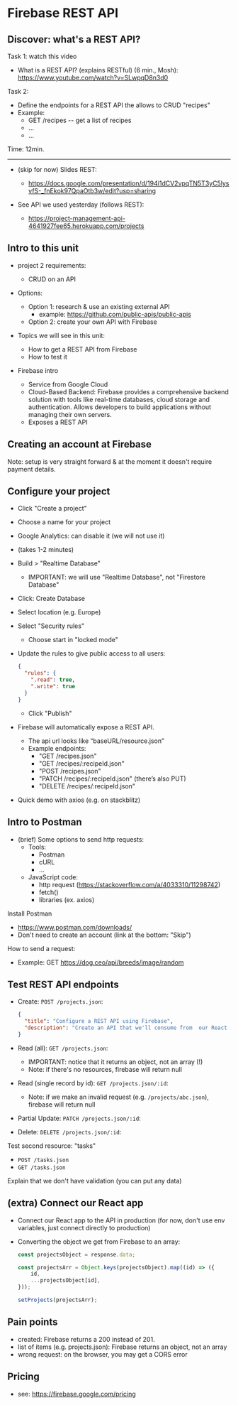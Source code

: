 

# Firebase REST API



## Discover: what's a REST API?

Task 1: watch this video 
  - What is a REST API? (explains RESTful) (6 min., Mosh): https://www.youtube.com/watch?v=SLwpqD8n3d0

Task 2:
  - Define the endpoints for a REST API the allows to CRUD "recipes"
  - Example:
    - GET /recipes -- get a list of recipes
    - ...
    - ...

Time: 12min.


---


- (skip for now) Slides REST: 
  <!-- @LT: skip for now (we will see REST in detail in m3) -->
  - https://docs.google.com/presentation/d/194i1dCV2vpqTN5T3yC5lysvfS-_fnEkok97QpaOtb3w/edit?usp=sharing


- See API we used yesterday (follows REST): 
  - https://project-management-api-4641927fee65.herokuapp.com/projects



## Intro to this unit

- project 2 requirements: 
  - CRUD on an API

- Options:
  - Option 1: research & use an existing external API
    - example: https://github.com/public-apis/public-apis
  - Option 2: create your own API with Firebase

- Topics we will see in this unit:
  - How to get a REST API from Firebase
  - How to test it

- Firebase intro
  - Service from Google Cloud
  - Cloud-Based Backend: Firebase provides a comprehensive backend solution with tools like real-time databases, cloud storage and authentication. Allows developers to build applications without managing their own servers.
  - Exposes a REST API





## Creating an account at Firebase

Note: setup is very straight forward & at the moment it doesn't require payment details.


## Configure your project

- Click "Create a project"
- Choose a name for your project
- Google Analytics: can disable it (we will not use it)
- (takes 1-2 minutes)

- Build > "Realtime Database"
  - IMPORTANT: we will use "Realtime Database", not "Firestore Database"
  <!-- IMPORTANT -->
- Click: Create Database
- Select location (e.g. Europe)
- Select "Security rules"
  - Choose start in "locked mode"

- Update the rules to give public access to all users:
    ```json
    {
      "rules": {
        ".read": true,
        ".write": true
      }
    }
    ```
  - Click "Publish"


- Firebase will automatically expose a REST API.
  - The api url looks like “baseURL/resource.json”
  - Example endpoints:
    - "GET /recipes.json"
    - "GET /recipes/:recipeId.json"
    - "POST /recipes.json"
    - "PATCH /recipes/:recipeId.json" (there’s also PUT)
    - "DELETE /recipes/:recipeId.json"


- Quick demo with axios (e.g. on stackblitz)



## Intro to Postman


- (brief) Some options to send http requests:
  - Tools:
    - Postman
    - cURL
    - ...
  - JavaScript code:
    - http request (https://stackoverflow.com/a/4033310/11298742)
    - fetch()
    - libraries (ex. axios)



Install Postman
  - https://www.postman.com/downloads/
  - Don't need to create an account (link at the bottom: "Skip")


How to send a request:
- Example: GET https://dog.ceo/api/breeds/image/random





## Test REST API endpoints


- Create: `POST /projects.json`:

  ```json
  {
    "title": "Configure a REST API using Firebase",
    "description": "Create an API that we'll consume from  our React App"
  }
  ```

  <!-- @LT: share URL and ask students to create a project  -->


- Read (all): `GET /projects.json`:
  - IMPORTANT: notice that it returns an object, not an array (!)
  <!-- @LT: Explain / demo: in our React app, we want to convert this to an array -->
  - Note: if there's no resources, firebase will return null

- Read (single record by id): `GET /projects.json/:id`:
  - Note: if we make an invalid request (e.g. `/projects/abc.json`), firebase will return null

- Partial Update: `PATCH /projects.json/:id`:

- Delete: `DELETE /projects.json/:id`:




Test second resource: "tasks"
- `POST /tasks.json`
- `GET /tasks.json`



Explain that we don't have validation (you can put any data)



<!--
test: Relationships
- Example: `projectId`

test: Embedding Related Records
- Example: GET http://localhost:5005/projects/1?_embed=tasks
-->



## (extra) Connect our React app

- Connect our React app to the API in production
  (for now, don't use env variables, just connect directly to production)


- Converting the object we get from Firebase to an array:

  ```jsx
  const projectsObject = response.data;

  const projectsArr = Object.keys(projectsObject).map((id) => ({
      id,
      ...projectsObject[id],
  }));

  setProjects(projectsArr);
  ```


## Pain points

- created: Firebase returns a 200 instead of 201.
- list of items (e.g. projects.json): Firebase returns an object, not an array
- wrong request: on the browser, you may get a CORS error


## Pricing

- see: https://firebase.google.com/pricing 

